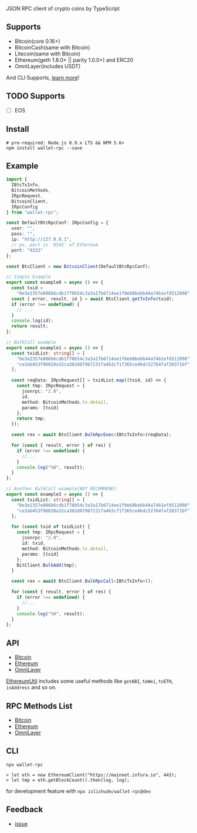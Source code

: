 JSON RPC client of crypto coins by TypeScript

## Supports

- Bitcoin(core 0.16+)
- BitcoinCash(same with Bitcoin)
- Litecoin(same with Bitcoin)
- Ethereum(geth 1.8.0+ || parity 1.0.0+) and ERC20
- OmniLayer(includes USDT)

And CLI Supports, [learn more](#cli)!

## TODO Supports

- [ ] EOS

## Install

```shell
# pre-required: Node.js 8.9.x LTS && NPM 5.6+
npm install wallet-rpc --save
```

## Example

```typescript
import {
  IBtcTxInfo,
  BitcoinMethods,
  IRpcRequest,
  BitcoinClient,
  IRpcConfig
} from "wallet-rpc";

const DefaultBtcRpcConf: IRpcConfig = {
  user: "",
  pass: "",
  ip: "http://127.0.0.1",
  // ps. port is `8545` of Ethereum
  port: "8332"
};

const BtcClient = new BitcoinClient(DefaultBtcRpcConf);

// Simple Example
export const example0 = async () => {
  const txid =
    "0e3e2357e806b6cdb1f70b54c3a3a17b6714ee1f0e68bebb44a74b1efd512098";
  const { error, result, id } = await BtcClient.getTxInfo(txid);
  if (error !== undefined) {
    // ...
  }
  console.log(id);
  return result;
};

// BulkCall example
export const example1 = async () => {
  const txidList: string[] = [
    "0e3e2357e806b6cdb1f70b54c3a3a17b6714ee1f0e68bebb44a74b1efd512098",
    "ce3ab453f96020a32ca382d07967231fa463cf1f365ce4bdc52764faf20371bf"
  ];

  const reqData: IRpcRequest[] = txidList.map((txid, id) => {
    const tmp: IRpcRequest = {
      jsonrpc: "2.0",
      id,
      method: BitcoinMethods.tx.detail,
      params: [txid]
    };
    return tmp;
  });

  const res = await BtcClient.BulkRpcExec<IBtcTxInfo>(reqData);

  for (const { result, error } of res) {
    if (error !== undefined) {
      //...
    }
    console.log("%O", result);
  }
};

// Another BulkCall example(NOT RECOMMEND)
export const example3 = async () => {
  const txidList: string[] = [
    "0e3e2357e806b6cdb1f70b54c3a3a17b6714ee1f0e68bebb44a74b1efd512098",
    "ce3ab453f96020a32ca382d07967231fa463cf1f365ce4bdc52764faf20371bf"
  ];

  for (const txid of txidList) {
    const tmp: IRpcRequest = {
      jsonrpc: "2.0",
      id: txid,
      method: BitcoinMethods.tx.detail,
      params: [txid]
    };
    BitClient.BulkAdd(tmp);
  }

  const res = await BtcClient.BulkRpcCall<IBtcTxInfo>();

  for (const { result, error } of res) {
    if (error !== undefined) {
      //...
    }
    console.log("%O", result);
  }
};
```

## API

- [Bitcoin](./types/bitcoin/rpc.d.ts)
- [Ethereum](./types/ethereum/rpc.d.ts)
- [OmniLayer](./types/omni/rpc.d.ts)

[EthereumUtil](./types/ethereum/util.d.ts) includes some useful methods like `getABI`, `toWei`, `toETH`, `isAddress` and so on.

## RPC Methods List

- [Bitcoin](./src/bitcoin/mtd.ts)
- [Ethereum](./src/ethereum/mtd.ts)
- [OmniLayer](./src/omni/mtd.ts)

## CLI

```
npx wallet-rpc

> let eth = new EthereumClient("https://mainnet.infura.io", 443);
> let tmp = eth.getBlockCount().then(log, log);
```

for development feature with `npx islishude/wallet-rpc@dev`

## Feedback

- [issue](https://github.com/isLishude/wallet-rpc/issues)

